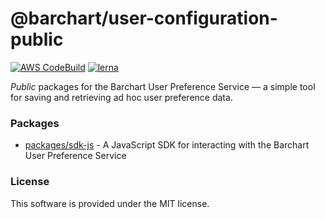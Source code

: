 # @barchart/user-configuration-public

[![AWS CodeBuild]()](https://github.com/barchart/user-configuration-public)
[![lerna](https://img.shields.io/badge/maintained%20with-lerna-cc00ff.svg)](https://lerna.js.org/)

_Public_ packages for the Barchart User Preference Service — a simple tool for saving and retrieving ad hoc user preference data.

### Packages

* [packages/sdk-js](./packages/sdk-js) - A JavaScript SDK for interacting with the Barchart User Preference Service

### License

This software is provided under the MIT license.
